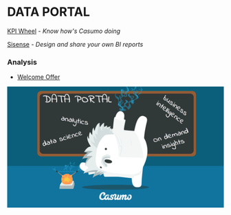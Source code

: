 # DATA PORTAL

[KPI Wheel](http://kpiwheel.casumocave.local) *- Know how's Casumo doing*

[Sisense](http://sisense.casumo.local/app/account#/login) *- Design and share your own BI reports*

### Analysis

   - [Welcome Offer](https://docs.google.com/document/d/1EgV6WePOrgVo9s9_joanMUhc6PVr1clDsoyeD6_JiV0/edit)



![alt tag](top.png)
